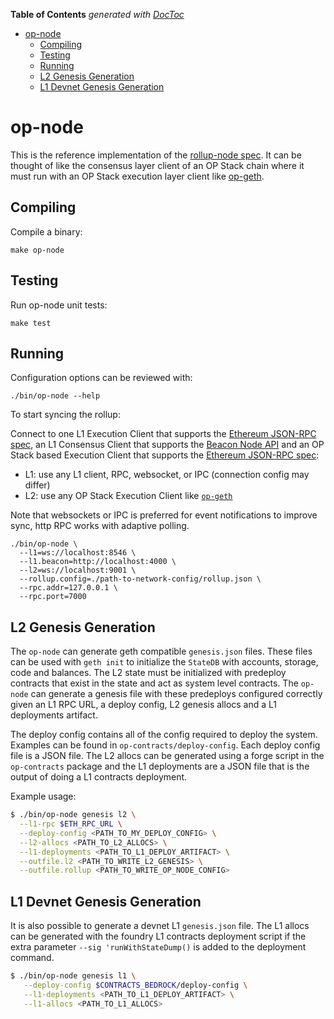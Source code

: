 <!-- START doctoc generated TOC please keep comment here to allow auto update -->
<!-- DON'T EDIT THIS SECTION, INSTEAD RE-RUN doctoc TO UPDATE -->
**Table of Contents**  *generated with [DocToc](https://github.com/thlorenz/doctoc)*

- [op-node](#op-node)
  - [Compiling](#compiling)
  - [Testing](#testing)
  - [Running](#running)
  - [L2 Genesis Generation](#l2-genesis-generation)
  - [L1 Devnet Genesis Generation](#l1-devnet-genesis-generation)

<!-- END doctoc generated TOC please keep comment here to allow auto update -->

# op-node

This is the reference implementation of the [rollup-node spec](https://github.com/ethereum-optimism/specs/blob/main/specs/protocol/rollup-node.md).
It can be thought of like the consensus layer client of an OP Stack chain where it must run with an OP Stack execution layer client
like [op-geth](https://github.com/ethereum-optimism/op-geth).

## Compiling

Compile a binary:

```shell
make op-node
```

## Testing

Run op-node unit tests:

```shell
make test
```

## Running

Configuration options can be reviewed with:

```shell
./bin/op-node --help
```

[eth-json-rpc-spec]: https://ethereum.github.io/execution-apis/api-documentation

To start syncing the rollup:

Connect to one L1 Execution Client that supports the [Ethereum JSON-RPC spec][eth-json-rpc-spec],
an L1 Consensus Client that supports the [Beacon Node API](https://ethereum.github.io/beacon-APIs) and
an OP Stack based Execution Client that supports the [Ethereum JSON-RPC spec][eth-json-rpc-spec]:

- L1: use any L1 client, RPC, websocket, or IPC (connection config may differ)
- L2: use any OP Stack Execution Client like [`op-geth`](https://github.com/ethereum-optimism/op-geth)

Note that websockets or IPC is preferred for event notifications to improve sync, http RPC works with adaptive polling.

```shell
./bin/op-node \
  --l1=ws://localhost:8546 \
  --l1.beacon=http://localhost:4000 \
  --l2=ws://localhost:9001 \
  --rollup.config=./path-to-network-config/rollup.json \
  --rpc.addr=127.0.0.1 \
  --rpc.port=7000
```

## L2 Genesis Generation

The `op-node` can generate geth compatible `genesis.json` files. These files
can be used with `geth init` to initialize the `StateDB` with accounts, storage,
code and balances. The L2 state must be initialized with predeploy contracts
that exist in the state and act as system level contracts. The `op-node` can
generate a genesis file with these predeploys configured correctly given
an L1 RPC URL, a deploy config, L2 genesis allocs and a L1 deployments artifact.

The deploy config contains all of the config required to deploy the
system. Examples can be found in `op-contracts/deploy-config`. Each
deploy config file is a JSON file. The L2 allocs can be generated using a forge script
in the `op-contracts` package and the L1 deployments are a JSON file that is the
output of doing a L1 contracts deployment.

Example usage:

```bash
$ ./bin/op-node genesis l2 \
  --l1-rpc $ETH_RPC_URL \
  --deploy-config <PATH_TO_MY_DEPLOY_CONFIG> \
  --l2-allocs <PATH_TO_L2_ALLOCS> \
  --l1-deployments <PATH_TO_L1_DEPLOY_ARTIFACT> \
  --outfile.l2 <PATH_TO_WRITE_L2_GENESIS> \
  --outfile.rollup <PATH_TO_WRITE_OP_NODE_CONFIG>
```

## L1 Devnet Genesis Generation

It is also possible to generate a devnet L1 `genesis.json` file. The L1 allocs can
be generated with the foundry L1 contracts deployment script if the extra parameter
`--sig 'runWithStateDump()` is added to the deployment command.

```bash
$ ./bin/op-node genesis l1 \
   --deploy-config $CONTRACTS_BEDROCK/deploy-config \
   --l1-deployments <PATH_TO_L1_DEPLOY_ARTIFACT> \
   --l1-allocs <PATH_TO_L1_ALLOCS>
```
